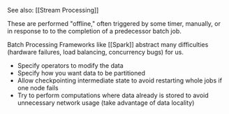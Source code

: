 See also: [[Stream Processing]]

These are performed "offline," often triggered by some timer, manually, or in response to to the completion of a predecessor batch job.

Batch Processing Frameworks like [[Spark]] abstract many difficulties (hardware failures, load balancing, concurrency bugs) for us.
- Specify operators to modify the data
- Specify how you want data to be partitioned
- Allow checkpointing intermediate state to avoid restarting whole jobs if one node fails
- Try to perform computations where data already is stored to avoid unnecessary network usage (take advantage of data locality)

